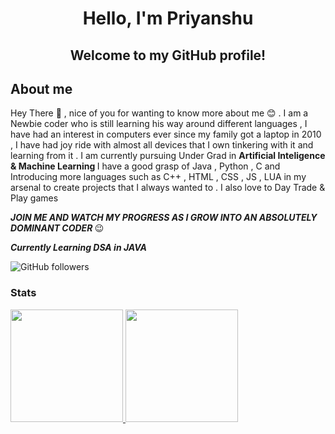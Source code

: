   <h1 align="center">
    Hello, I'm Priyanshu 
  </h1>
  <h2 align="center">
    Welcome to my GitHub profile!
  </h2>
  
  <h2>
    About me
  </h2>
  
Hey There 👋 , nice of you for wanting to know more about me 😊 . I am a Newbie coder who is still learning his way around different languages , I have had an interest in computers ever since my family got a laptop in 2010 , I have had joy ride with almost all devices that I own tinkering with it and learning from it . I am currently pursuing Under Grad in <b> Artificial Inteligence & Machine Learning </b> I have a good grasp of Java , Python , C and Introducing more languages such as C++ , HTML , CSS , JS , LUA in my arsenal to create projects that I always wanted to . I also love to Day Trade & Play games 

<i><b> JOIN ME AND WATCH MY PROGRESS AS I GROW INTO AN ABSOLUTELY DOMINANT CODER </b></i> 😉

<i><b>Currently Learning DSA in JAVA</b></i>

![GitHub followers](https://img.shields.io/github/followers/xoxoxoTEMPESTxoxoxo?label=Follow&style=social)

<!--
Need more customization with social link + Buttons for language I use 
![Visitors](https://visitor-badge.glitch.me/badge?page_id=gamer301)
-->


### Stats
<a href="https://github.com/gamer301">
  <img height="180em" src="https://github-readme-stats-eight-theta.vercel.app/api?username=xoxoxoTEMPESTxoxoxo&show_icons=true&theme=radical&include_all_commits=true&count_private=true"/>
  <img height="180em" src="https://github-readme-stats-eight-theta.vercel.app/api/top-langs/?username=xoxoxoTEMPESTxoxoxo&layout=compact&langs_count=8&theme=radical"/>
</a>
